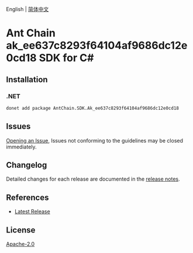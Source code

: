 English | [简体中文](README-CN.md)

# Ant Chain ak_ee637c8293f64104af9686dc12e0cd18 SDK for C#

## Installation

### .NET

```bash
donet add package AntChain.SDK.Ak_ee637c8293f64104af9686dc12e0cd18
```

## Issues

[Opening an Issue](https://github.com/alipay/antchain-openapi-prod-sdk/issues/new), Issues not conforming to the guidelines may be closed immediately.

## Changelog

Detailed changes for each release are documented in the [release notes](./ChangeLog.md).

## References

* [Latest Release](https://github.com/alipay/antchain-openapi-prod-sdk/)

## License

[Apache-2.0](http://www.apache.org/licenses/LICENSE-2.0)
